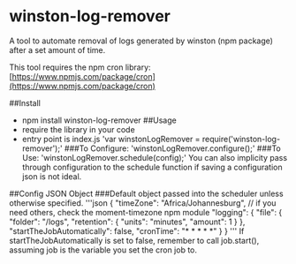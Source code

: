# winston-log-remover
A tool to automate removal of logs generated by winston (npm package) after a set amount of time.

This tool requires the npm cron library: [https://www.npmjs.com/package/cron](https://www.npmjs.com/package/cron)

##Install
  - npm install winston-log-remover
##Usage
  - require the library in your code
  - entry point is index.js
  'var winstonLogRemover = require('winston-log-remover');'
  ###To Configure:
  'winstonLogRemover.configure();'
  ###To Use:
  'winstonLogRemover.schedule(config);'
  You can also implicity pass through configuration to the schedule function if saving a configuration json is not ideal.

 ##Config JSON Object
 ###Default object passed into the scheduler unless otherwise specified.
 '''json
	{
		"timeZone": "Africa/Johannesburg", // if you need others, check the moment-timezone npm module
		"logging": {
	        "file": {
	            "folder": "/logs",
	            "retention": {
	                "units": "minutes",
	                "amount": 1
	            }
	        },
	    	"startTheJobAutomatically": false,
	    	"cronTime": "* * * * *"
	    }
	}
 '''
 If startTheJobAutomatically is set to false, remember to call job.start(), assuming job is the variable you set the cron job to.